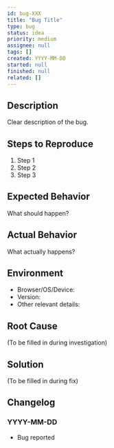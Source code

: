 ```yaml
---
id: bug-XXX
title: "Bug Title"
type: bug
status: idea
priority: medium
assignee: null
tags: []
created: YYYY-MM-DD
started: null
finished: null
related: []
---
```


## Description

Clear description of the bug.

## Steps to Reproduce

1. Step 1
2. Step 2
3. Step 3

## Expected Behavior

What should happen?

## Actual Behavior

What actually happens?

## Environment

- Browser/OS/Device:
- Version:
- Other relevant details:

## Root Cause

(To be filled in during investigation)

## Solution

(To be filled in during fix)

## Changelog

### YYYY-MM-DD
- Bug reported
